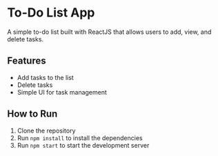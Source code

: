 # To-Do List App

A simple to-do list built with ReactJS that allows users to add, view, and delete tasks.

## Features
- Add tasks to the list
- Delete tasks
- Simple UI for task management

## How to Run
1. Clone the repository
2. Run `npm install` to install the dependencies
3. Run `npm start` to start the development server